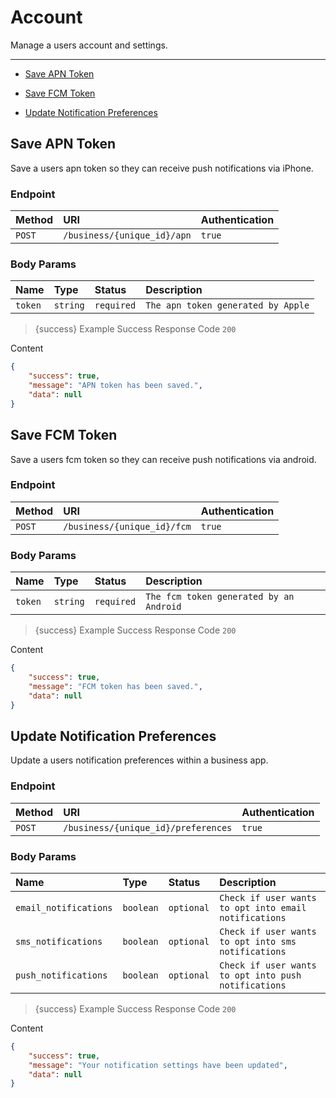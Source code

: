 # Account

Manage a users account and settings.

---

- [Save APN Token](#apn-token)


- [Save FCM Token](#fcm-token)


- [Update Notification Preferences](#update-preferences)



<a name="apn-token"></a>
## Save APN Token

Save a users apn token so they can receive push notifications via iPhone.
### Endpoint
|Method|URI|Authentication|
|:-|:-|:-|
|`POST`|`/business/{unique_id}/apn`|`true`|


### Body Params
|Name|Type|Status|Description|
|:-|:-|:-|:-|
|`token`|`string`|`required`|`The apn token generated by Apple`|


> {success} Example Success Response
Code `200`

Content

```json
{
    "success": true,
    "message": "APN token has been saved.",
    "data": null
}

```



<a name="fcm-token"></a>
## Save FCM Token

Save a users fcm token so they can receive push notifications via android.
### Endpoint
|Method|URI|Authentication|
|:-|:-|:-|
|`POST`|`/business/{unique_id}/fcm`|`true`|


### Body Params
|Name|Type|Status|Description|
|:-|:-|:-|:-|
|`token`|`string`|`required`|`The fcm token generated by an Android`|


> {success} Example Success Response
Code `200`

Content

```json
{
    "success": true,
    "message": "FCM token has been saved.",
    "data": null
}

```



<a name="update-preferences"></a>
## Update Notification Preferences

Update a users notification preferences within a business app.
### Endpoint
|Method|URI|Authentication|
|:-|:-|:-|
|`POST`|`/business/{unique_id}/preferences`|`true`|


### Body Params
|Name|Type|Status|Description|
|:-|:-|:-|:-|
|`email_notifications`|`boolean`|`optional`|`Check if user wants to opt into email notifications`|
|`sms_notifications`|`boolean`|`optional`|`Check if user wants to opt into sms notifications`|
|`push_notifications`|`boolean`|`optional`|`Check if user wants to opt into push notifications`|


> {success} Example Success Response
Code `200`

Content

```json
{
    "success": true,
    "message": "Your notification settings have been updated",
    "data": null
}

```


